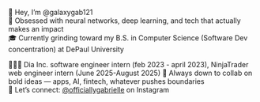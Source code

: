 💫 Hey, I’m @galaxygab121  
🧠 Obsessed with neural networks, deep learning, and tech that actually makes an impact  
🎓 Currently grinding toward my B.S. in Computer Science (Software Dev concentration) at DePaul University 

👩🏽‍💻 Dia Inc. software engineer intern (feb 2023 - april 2023), NinjaTrader web engineer intern (June 2025-August 2025)
🚀 Always down to collab on bold ideas — apps, AI, fintech, whatever pushes boundaries  
📲 Let’s connect: [@officiallygabrielle](https://www.instagram.com/officiallygabrielle) on Instagram  



<!---
galaxygab121/galaxygab121 is a ✨ special ✨ repository because its `README.md` (this file) appears on your GitHub profile.
You can click the Preview link to take a look at your changes.
--->
